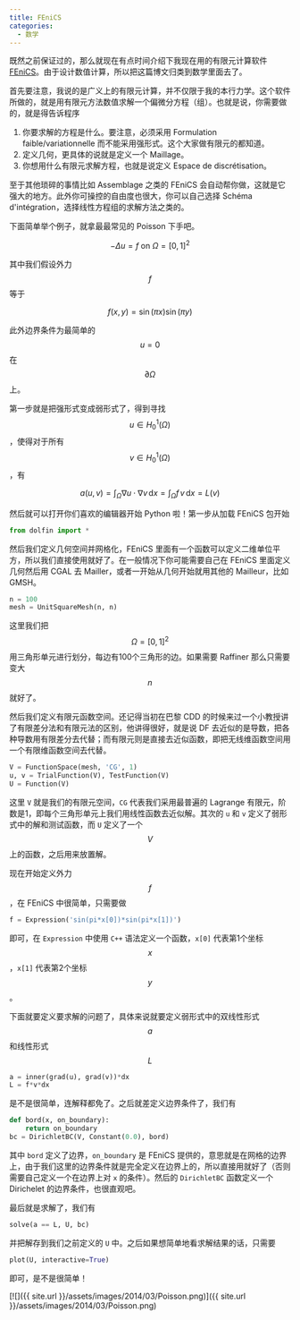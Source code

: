 ```yaml
---
title: FEniCS
categories:
  - 数学
---
```


既然之前保证过的，那么就现在有点时间介绍下我现在用的有限元计算软件 [FEniCS](http://fenicsproject.org/)。由于设计数值计算，所以把这篇博文归类到数学里面去了。

首先要注意，我说的是广义上的有限元计算，并不仅限于我的本行力学。这个软件所做的，就是用有限元方法数值求解一个偏微分方程（组）。也就是说，你需要做的，就是得告诉程序

1. 你要求解的方程是什么。要注意，必须采用 Formulation faible/variationnelle 而不能采用强形式。这个大家做有限元的都知道。
2. 定义几何，更具体的说就是定义一个 Maillage。
3. 你想用什么有限元求解方程，也就是说定义 Espace de discrétisation。

至于其他琐碎的事情比如 Assemblage 之类的 FEniCS 会自动帮你做，这就是它强大的地方。此外你可操控的自由度也很大，你可以自己选择 Schéma d'intégration，选择线性方程组的求解方法之类的。

下面简单举个例子，就拿最最常见的 Poisson 下手吧。

$$
-\Delta u=f\text{ on }\Omega=[0,1]^2
$$

其中我们假设外力 $$f​$$ 等于

$$
f(x,y)=\sin(\pi x)\sin(\pi y)
$$

此外边界条件为最简单的 $$u=0$$ 在 $$\partial\Omega$$ 上。

第一步就是把强形式变成弱形式了，得到寻找 $$u\in H^1_0(\Omega)$$，使得对于所有 $$v\in H^1_0(\Omega)$$，有

$$
a(u,v)=\int_\Omega\nabla u\cdot \nabla v\,\mathrm{d}x=\int_\Omega f\,v\,\mathrm{d}x=L(v)
$$

然后就可以打开你们喜欢的编辑器开始 Python 啦！第一步从加载 FEniCS 包开始

``` python
from dolfin import *
```

然后我们定义几何空间并网格化，FEniCS 里面有一个函数可以定义二维单位平方，所以我们直接使用就好了。在一般情况下你可能需要自己在 FEniCS 里面定义几何然后用 CGAL 去 Mailler，或者一开始从几何开始就用其他的 Mailleur，比如 GMSH。

``` python
n = 100
mesh = UnitSquareMesh(n, n)
```

这里我们把 $$\Omega=[0,1]^2$$ 用三角形单元进行划分，每边有100个三角形的边。如果需要 Raffiner 那么只需要变大 $$n$$ 就好了。

然后我们定义有限元函数空间。还记得当初在巴黎 CDD 的时候来过一个小教授讲了有限差分法和有限元法的区别，他讲得很好，就是说 DF 去近似的是导数，把各种导数用有限差分去代替；而有限元则是直接去近似函数，即把无线维函数空间用一个有限维函数空间去代替。

``` python
V = FunctionSpace(mesh, 'CG', 1)
u, v = TrialFunction(V), TestFunction(V)
U = Function(V)
```

这里 `V` 就是我们的有限元空间，`CG` 代表我们采用最普遍的 Lagrange 有限元，阶数是1，即每个三角形单元上我们用线性函数去近似解。其次的 `u` 和 `v` 定义了弱形式中的解和测试函数，而 `U` 定义了一个 $$V$$ 上的函数，之后用来放置解。

现在开始定义外力 $$f$$，在 FEniCS 中很简单，只需要做

``` python
f = Expression('sin(pi*x[0])*sin(pi*x[1])')
```

即可，在 `Expression` 中使用 `C++` 语法定义一个函数，`x[0]` 代表第1个坐标 $$x$$，`x[1]` 代表第2个坐标 $$y$$。

下面就要定义要求解的问题了，具体来说就要定义弱形式中的双线性形式 $$a$$ 和线性形式 $$L$$

``` python
a = inner(grad(u), grad(v))*dx
L = f*v*dx
```

是不是很简单，连解释都免了。之后就差定义边界条件了，我们有

``` python
def bord(x, on_boundary):
    return on_boundary
bc = DirichletBC(V, Constant(0.0), bord)
```

其中 `bord` 定义了边界，`on_boundary` 是 FEniCS 提供的，意思就是在网格的边界上，由于我们这里的边界条件就是完全定义在边界上的，所以直接用就好了（否则需要自己定义一个在边界上对 `x` 的条件）。然后的 `DirichletBC` 函数定义一个 Dirichelet 的边界条件，也很直观吧。

最后就是求解了，我们有

``` python
solve(a == L, U, bc)
```

并把解存到我们之前定义的 `U` 中。之后如果想简单地看求解结果的话，只需要

``` python
plot(U, interactive=True)
```

即可，是不是很简单！

[![]({{ site.url }}/assets/images/2014/03/Poisson.png)]({{ site.url }}/assets/images/2014/03/Poisson.png)
